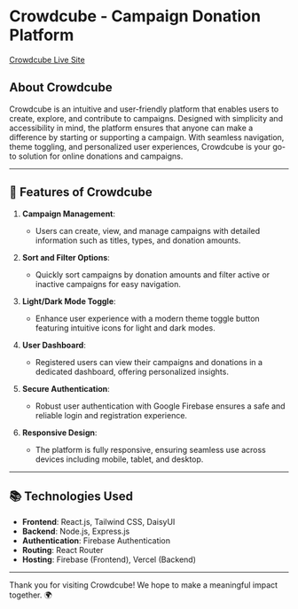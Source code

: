 # Crowdcube - Campaign Donation Platform

[Crowdcube Live Site](https://crowdcube-bfdbf.web.app/)

## About Crowdcube
Crowdcube is an intuitive and user-friendly platform that enables users to create, explore, and contribute to campaigns. Designed with simplicity and accessibility in mind, the platform ensures that anyone can make a difference by starting or supporting a campaign. With seamless navigation, theme toggling, and personalized user experiences, Crowdcube is your go-to solution for online donations and campaigns.

---

## 🌟 Features of Crowdcube

1. **Campaign Management**:
   - Users can create, view, and manage campaigns with detailed information such as titles, types, and donation amounts.
   
2. **Sort and Filter Options**:
   - Quickly sort campaigns by donation amounts and filter active or inactive campaigns for easy navigation.

3. **Light/Dark Mode Toggle**:
   - Enhance user experience with a modern theme toggle button featuring intuitive icons for light and dark modes.

4. **User Dashboard**:
   - Registered users can view their campaigns and donations in a dedicated dashboard, offering personalized insights.

5. **Secure Authentication**:
   - Robust user authentication with Google Firebase ensures a safe and reliable login and registration experience.

6. **Responsive Design**:
   - The platform is fully responsive, ensuring seamless use across devices including mobile, tablet, and desktop.

---

## 📚 Technologies Used
- **Frontend**: React.js, Tailwind CSS, DaisyUI
- **Backend**: Node.js, Express.js
- **Authentication**: Firebase Authentication
- **Routing**: React Router
- **Hosting**: Firebase (Frontend), Vercel (Backend)

---


Thank you for visiting Crowdcube! We hope to make a meaningful impact together. 🌍

